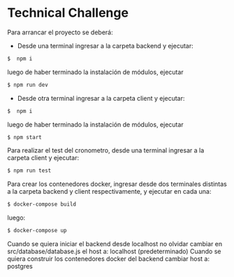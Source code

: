 # Technical Challenge

Para arrancar el proyecto se deberá:

- Desde una terminal ingresar a la carpeta backend y ejecutar:
 ```sh
$  npm i
```
luego de haber terminado la instalación de módulos, ejecutar 
```sh
$ npm run dev
```
- Desde otra terminal  ingresar a la carpeta client y ejecutar:
 ```sh
$  npm i
```
luego de haber terminado la instalación de módulos, ejecutar 
```sh
$ npm start
```

Para realizar el test del cronometro, desde una terminal ingresar a la carpeta client y ejecutar:

```sh
$ npm run test
```

Para crear los contenedores docker, ingresar desde dos terminales distintas a la carpeta backend y client respectivamente, y ejecutar en cada una:

```sh
$ docker-compose build
```
luego:

```sh
$ docker-compose up
```

Cuando se quiera iniciar el backend desde localhost no olvidar cambiar en src/database/database.js el host a: localhost (predeterminado)
Cuando se quiera construir los contenedores docker del backend  cambiar host a: postgres


